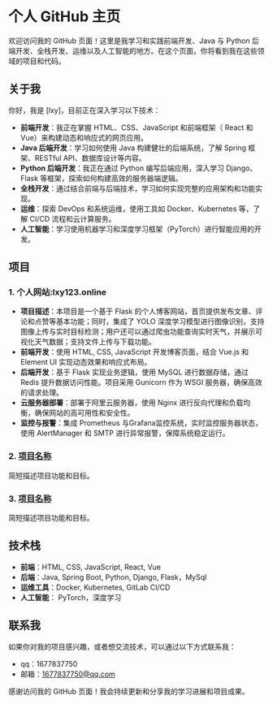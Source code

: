 # 个人 GitHub 主页

欢迎访问我的 GitHub 页面！这里是我学习和实践前端开发、Java 与 Python 后端开发、全栈开发、运维以及人工智能的地方。在这个页面，你将看到我在这些领域的项目和代码。

## 关于我

你好，我是 [lxy]，目前正在深入学习以下技术：

- **前端开发**：我正在掌握 HTML、CSS、JavaScript 和前端框架（ React 和 Vue）来构建动态和响应式的网页应用。
- **Java 后端开发**：学习如何使用 Java 构建健壮的后端系统，了解 Spring 框架、RESTful API、数据库设计等内容。
- **Python 后端开发**：我正在通过 Python 编写后端应用，深入学习 Django、Flask 等框架，探索如何构建高效的服务器端逻辑。
- **全栈开发**：通过结合前端与后端技术，学习如何实现完整的应用架构和功能实现。
- **运维**：探索 DevOps 和系统运维，使用工具如 Docker、Kubernetes 等，了解 CI/CD 流程和云计算服务。
- **人工智能**：学习使用机器学习和深度学习框架（PyTorch）进行智能应用的开发。

## 项目

### 1. 个人网站:lxy123.online
* **项目描述**：本项目是一个基于 Flask 的个人博客网站，首页提供发布文章、评论和点赞等基本功能；同时，集成了 YOLO 深度学习模型进行图像识别，支持图像上传与实时目标检测；用户还可以通过爬虫功能查询实时天气，并展示可视化天气数据；支持文件上传与下载功能。
* **前端开发**：使用 HTML, CSS, JavaScript 开发博客页面，结合 Vue.js 和 Element UI 实现动态效果和响应式布局。
* **后端开发**：基于 Flask 实现业务逻辑，使用 MySQL 进行数据存储，通过 Redis 提升数据访问性能。项目采用 Gunicorn 作为 WSGI 服务器，确保高效的请求处理。
* **云服务器部署**：部署于阿里云服务器，使用 Nginx 进行反向代理和负载均衡，确保网站的高可用性和安全性。
* **监控与报警**：集成 Prometheus 与Grafana监控系统，实时监控服务器状态，使用 AlertManager 和 SMTP 进行异常报警，保障系统稳定运行。


### 2. [项目名称](项目链接)
简短描述项目功能和目标。

### 3. [项目名称](项目链接)
简短描述项目功能和目标。


## 技术栈

- **前端**：HTML, CSS, JavaScript, React, Vue
- **后端**：Java, Spring Boot, Python, Django, Flask，MySql
- **运维工具**：Docker, Kubernetes, GitLab CI/CD
- **人工智能**： PyTorch，深度学习

## 联系我

如果你对我的项目感兴趣，或者想交流技术，可以通过以下方式联系我：

- qq：1677837750
- 邮箱：1677837750@qq.com

感谢访问我的 GitHub 页面！我会持续更新和分享我的学习进展和项目成果。
